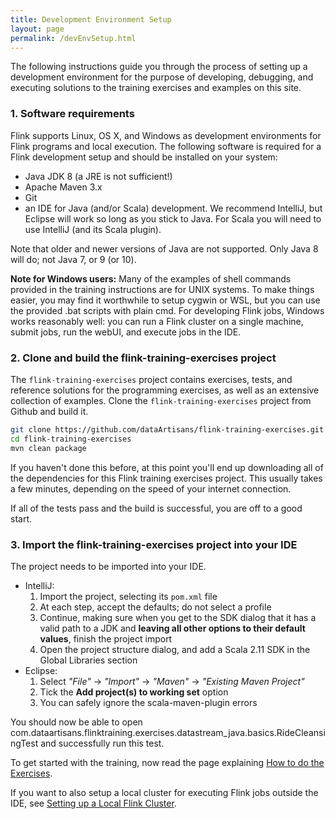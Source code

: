 ```yaml
---
title: Development Environment Setup
layout: page
permalink: /devEnvSetup.html
---
```


The following instructions guide you through the process of setting up a development environment for the purpose of developing, debugging, and executing solutions to the training exercises and examples on this site.

### 1. Software requirements

Flink supports Linux, OS X, and Windows as development environments for Flink programs and local execution. The following software is required for a Flink development setup and should be installed on your system:

- Java JDK 8 (a JRE is not sufficient!)
- Apache Maven 3.x
- Git
- an IDE for Java (and/or Scala) development. We recommend IntelliJ, but Eclipse will work so long as you stick to Java. For Scala you will need to use IntelliJ (and its Scala plugin).

Note that older and newer versions of Java are not supported. Only Java 8 will do; not Java 7, or 9 (or 10).

<div class="alert alert-info">
<p>
<strong>Note for Windows users:</strong>
Many of the examples of shell commands provided in the training instructions are for UNIX systems.
To make things easier, you may find it worthwhile to setup cygwin or WSL, but you can use the provided .bat scripts with plain cmd.
For developing Flink jobs, Windows works reasonably well: you can run a Flink cluster on a single machine, submit jobs, run the webUI, and execute jobs in the IDE.
</p>
</div>

### 2. Clone and build the flink-training-exercises project

The `flink-training-exercises` project contains exercises, tests, and reference solutions for the programming exercises, as well as an extensive collection of examples. Clone the `flink-training-exercises` project from Github and build it.

~~~bash
git clone https://github.com/dataArtisans/flink-training-exercises.git
cd flink-training-exercises
mvn clean package
~~~

If you haven't done this before, at this point you'll end up downloading all of the dependencies for this Flink training exercises project. This usually takes a few minutes, depending on the speed of your internet connection.

If all of the tests pass and the build is successful, you are off to a good start.

### 3. Import the flink-training-exercises project into your IDE

The project needs to be imported into your IDE.

- IntelliJ:
  1. Import the project, selecting its `pom.xml` file
  1. At each step, accept the defaults; do not select a profile
  1. Continue, making sure when you get to the SDK dialog that it has a valid path to a JDK and **leaving all other options to their default values**, finish the project import
  1. Open the project structure dialog, and add a Scala 2.11 SDK in the Global Libraries section
- Eclipse:
  1. Select *"File"* -> *"Import"* -> *"Maven"* -> *"Existing Maven Project"*
  1. Tick the **Add project(s) to working set** option
  1. You can safely ignore the scala-maven-plugin errors

You should now be able to open com.dataartisans.flinktraining.exercises.datastream_java.basics.RideCleansingTest and successfully run this test.

To get started with the training, now read the page explaining [How to do the Exercises]({{site.baseurl}}/howto-exercises.html).

If you want to also setup a local cluster for executing Flink jobs outside the IDE, see [Setting up a Local Flink Cluster]({{site.baseurl}}/localCluster.html).
